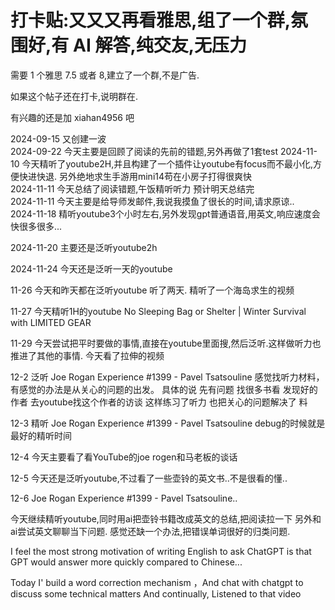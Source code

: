 # 打卡贴:又又又再看雅思,组了一个群,氛围好,有 AI 解答,纯交友,无压力

需要 1 个雅思 7.5 或者 8,建立了一个群,不是广告.

如果这个帖子还在打卡,说明群在. 

有兴趣的还是加 xiahan4956 吧

2024-09-15 又创建一波  
2024-09-22  今天主要是回顾了阅读的先前的错题,另外再做了1套test
2024-11-10 今天精听了youtube2H,并且构建了一个插件让youtube有focus而不最小化,方便快进快退. 另外绝地求生手游用mini14苟在小房子打得很爽快  
2024-11-11 今天总结了阅读错题,午饭精听听力 预计明天总结完  
2024-11-11 今天主要是给导师发邮件,我说我摸鱼了很长的时间,请求原谅..  
2024-11-18 精听youtube3个小时左右,另外发现gpt普通语音,用英文,响应速度会快很多很多...  


2024-11-20 主要还是泛听youtube2h  


2024-11-24 今天还是泛听一天的youtube  


11-26 今天和昨天都在泛听youtube 听了两天. 精听了一个海岛求生的视频  


11-27 今天精听1H的youtube No Sleeping Bag or Shelter | Winter Survival with LIMITED GEAR  


11-29 今天尝试把平时要做的事情,直接在youtube里面搜,然后泛听.这样做听力也推进了其他的事情. 今天看了拉伸的视频  


12-2 泛听 Joe Rogan Experience #1399 - Pavel Tsatsouline 感觉找听力材料，有感觉的办法是从关心的问题的出发。   具体的说    先有问题 找很多书看 发现好的作者 去youtube找这个作者的访谈        这样练习了听力 也把关心的问题解决了 料  


12-3 精听 Joe Rogan Experience #1399 - Pavel Tsatsouline  debug的时候就是最好的精听时间  


12-4 今天主要看了看YouTube的joe rogen和马老板的谈话  


12-5 今天还是泛听youtube,不过看了一些壶铃的英文书..不是很看的懂..  


12-6 Joe Rogan Experience #1399 - Pavel Tsatsouline..  


今天继续精听youtube,同时用ai把壶铃书籍改成英文的总结,把阅读拉一下 另外和ai尝试英文聊聊当下问题.  感觉还缺一个办法,把错误单词很好的归类问题.  


I feel the most strong motivation of writing English to ask ChatGPT is that GPT would answer more quickly compared to Chinese...  


Today I' build a word correction mechanism ，And chat with chatgpt to discuss some technical matters  And continually, Listened to that video  
